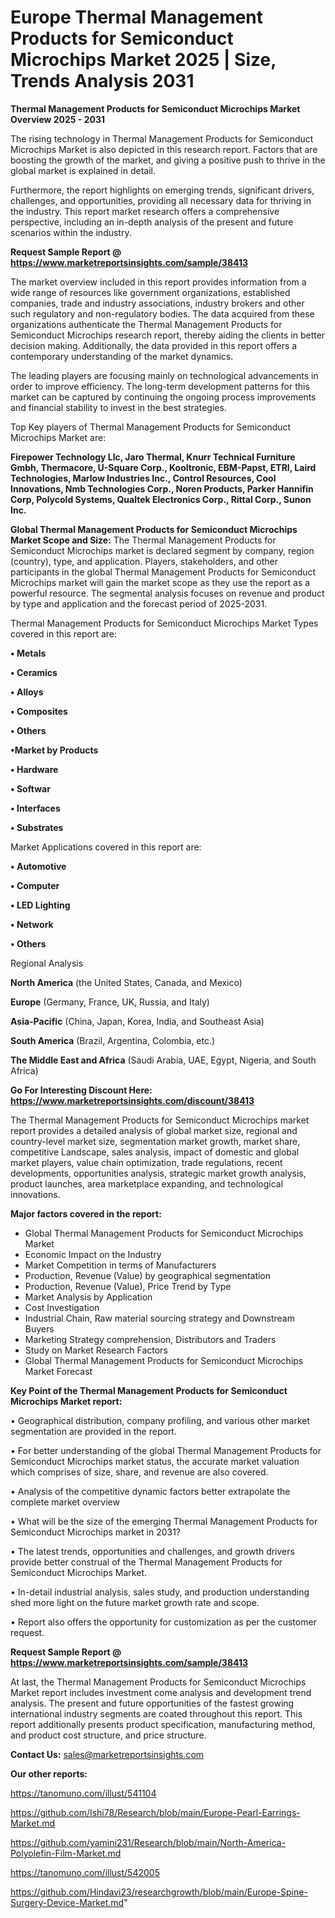 # Europe Thermal Management Products for Semiconduct Microchips Market 2025 | Size, Trends Analysis 2031

<Strong> Thermal Management Products for Semiconduct Microchips Market Overview 2025 - 2031</strong>

The rising technology in Thermal Management Products for Semiconduct Microchips Market is also depicted in this research report. Factors that are boosting the growth of the market, and giving a positive push to thrive in the global market is explained in detail.

Furthermore, the report highlights on emerging trends, significant drivers, challenges, and opportunities, providing all necessary data for thriving in the industry. This report market research offers a comprehensive perspective, including an in-depth analysis of the present and future scenarios within the industry.

<strong>Request Sample Report @ <a href=https://www.marketreportsinsights.com/sample/38413>https://www.marketreportsinsights.com/sample/38413</a></strong>

The market overview included in this report provides information from a wide range of resources like government organizations, established companies, trade and industry associations, industry brokers and other such regulatory and non-regulatory bodies. The data acquired from these organizations authenticate the Thermal Management Products for Semiconduct Microchips research report, thereby aiding the clients in better decision making. Additionally, the data provided in this report offers a contemporary understanding of the market dynamics.

The leading players are focusing mainly on technological advancements in order to improve efficiency. The long-term development patterns for this market can be captured by continuing the ongoing process improvements and financial stability to invest in the best strategies.

Top Key players of Thermal Management Products for Semiconduct Microchips Market are:

<strong>Firepower Technology Llc, Jaro Thermal, Knurr Technical Furniture Gmbh, Thermacore, U-Square Corp., Kooltronic, EBM-Papst, ETRI, Laird Technologies, Marlow Industries Inc., Control Resources, Cool Innovations, Nmb Technologies Corp., Noren Products, Parker Hannifin Corp, Polycold Systems, Qualtek Electronics Corp., Rittal Corp., Sunon Inc.</strong>

<strong><b>Global Thermal Management Products for Semiconduct Microchips Market Scope and Size:</b></strong>
The Thermal Management Products for Semiconduct Microchips market is declared segment by company, region (country), type, and application. Players, stakeholders, and other participants in the global Thermal Management Products for Semiconduct Microchips market will gain the market scope as they use the report as a powerful resource. The segmental analysis focuses on revenue and product by type and application and the forecast period of 2025-2031.

Thermal Management Products for Semiconduct Microchips Market Types covered in this report are:

<strong>•  Metals

•  Ceramics

•  Alloys

•  Composites

•  Others

•Market by Products

•  Hardware

•  Softwar

•  Interfaces

•  Substrates</strong>

Market Applications covered in this report are:

<strong>•  Automotive

•  Computer

•  LED Lighting

•  Network

•  Others</strong> 

Regional Analysis

<strong>North America</strong> (the United States, Canada, and Mexico)

<strong>Europe</strong> (Germany, France, UK, Russia, and Italy)

<strong>Asia-Pacific</strong> (China, Japan, Korea, India, and Southeast Asia)

<strong>South America</strong> (Brazil, Argentina, Colombia, etc.)

<strong>The Middle East and Africa</strong> (Saudi Arabia, UAE, Egypt, Nigeria, and South Africa)

<strong>Go For Interesting Discount Here: <a href=https://www.marketreportsinsights.com/discount/38413>https://www.marketreportsinsights.com/discount/38413</a></strong>

The Thermal Management Products for Semiconduct Microchips market report provides a detailed analysis of global market size, regional and country-level market size, segmentation market growth, market share, competitive Landscape, sales analysis, impact of domestic and global market players, value chain optimization, trade regulations, recent developments, opportunities analysis, strategic market growth analysis, product launches, area marketplace expanding, and technological innovations.

<strong><b>Major factors covered in the report:</b></strong>
<ul>
  <li>Global Thermal Management Products for Semiconduct Microchips Market </li>
  <li>Economic Impact on the Industry</li>
  <li>Market Competition in terms of Manufacturers</li>
  <li>Production, Revenue (Value) by geographical segmentation</li>
  <li>Production, Revenue (Value), Price Trend by Type</li>
  <li>Market Analysis by Application</li>
  <li>Cost Investigation</li>
  <li>Industrial Chain, Raw material sourcing strategy and Downstream Buyers</li>
  <li>Marketing Strategy comprehension, Distributors and Traders</li>
  <li>Study on Market Research Factors</li>
  <li>Global Thermal Management Products for Semiconduct Microchips Market Forecast</li>
</ul>

<strong><b>Key Point of the Thermal Management Products for Semiconduct Microchips Market report:</b></strong>

• Geographical distribution, company profiling, and various other market segmentation are provided in the report.

• For better understanding of the global Thermal Management Products for Semiconduct Microchips market status, the accurate market valuation which comprises of size, share, and revenue are also covered.

• Analysis of the competitive dynamic factors better extrapolate the complete market overview

• What will be the size of the emerging Thermal Management Products for Semiconduct Microchips market in 2031?

• The latest trends, opportunities and challenges, and growth drivers provide better construal of the Thermal Management Products for Semiconduct Microchips Market.

• In-detail industrial analysis, sales study, and production understanding shed more light on the future market growth rate and scope.

• Report also offers the opportunity for customization as per the customer request.

<strong>Request Sample Report @ <a href=https://www.marketreportsinsights.com/sample/38413>https://www.marketreportsinsights.com/sample/38413</a></strong>

At last, the Thermal Management Products for Semiconduct Microchips Market report includes investment come analysis and development trend analysis. The present and future opportunities of the fastest growing international industry segments are coated throughout this report. This report additionally presents product specification, manufacturing method, and product cost structure, and price structure.

<strong>Contact Us:</strong>
sales@marketreportsinsights.com

<strong>Our other reports:</strong>

<a href=https://tanomuno.com/illust/541104>https://tanomuno.com/illust/541104</a>

<a href=https://github.com/Ishi78/Research/blob/main/Europe-Pearl-Earrings-Market.md>https://github.com/Ishi78/Research/blob/main/Europe-Pearl-Earrings-Market.md</a>

<a href=https://github.com/yamini231/Research/blob/main/North-America-Polyolefin-Film-Market.md>https://github.com/yamini231/Research/blob/main/North-America-Polyolefin-Film-Market.md</a>

<a href=https://tanomuno.com/illust/542005>https://tanomuno.com/illust/542005</a>

<a href=https://github.com/Hindavi23/researchgrowth/blob/main/Europe-Spine-Surgery-Device-Market.md>https://github.com/Hindavi23/researchgrowth/blob/main/Europe-Spine-Surgery-Device-Market.md</a>"
